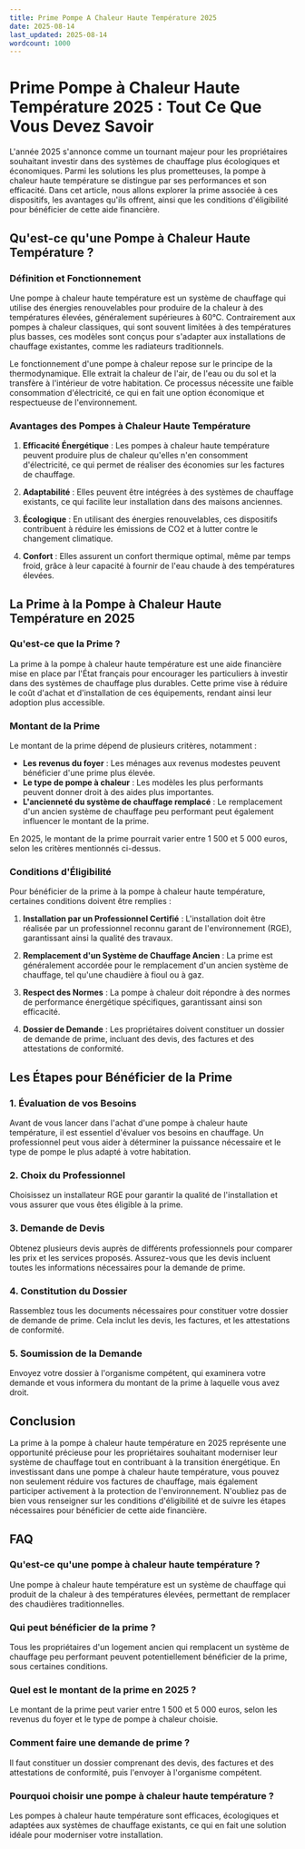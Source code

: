 ```yaml
---
title: Prime Pompe A Chaleur Haute Température 2025
date: 2025-08-14
last_updated: 2025-08-14
wordcount: 1000
---
```


# Prime Pompe à Chaleur Haute Température 2025 : Tout Ce Que Vous Devez Savoir

L'année 2025 s'annonce comme un tournant majeur pour les propriétaires souhaitant investir dans des systèmes de chauffage plus écologiques et économiques. Parmi les solutions les plus prometteuses, la pompe à chaleur haute température se distingue par ses performances et son efficacité. Dans cet article, nous allons explorer la prime associée à ces dispositifs, les avantages qu'ils offrent, ainsi que les conditions d'éligibilité pour bénéficier de cette aide financière.

## Qu'est-ce qu'une Pompe à Chaleur Haute Température ?

### Définition et Fonctionnement

Une pompe à chaleur haute température est un système de chauffage qui utilise des énergies renouvelables pour produire de la chaleur à des températures élevées, généralement supérieures à 60°C. Contrairement aux pompes à chaleur classiques, qui sont souvent limitées à des températures plus basses, ces modèles sont conçus pour s'adapter aux installations de chauffage existantes, comme les radiateurs traditionnels.

Le fonctionnement d'une pompe à chaleur repose sur le principe de la thermodynamique. Elle extrait la chaleur de l'air, de l'eau ou du sol et la transfère à l'intérieur de votre habitation. Ce processus nécessite une faible consommation d'électricité, ce qui en fait une option économique et respectueuse de l'environnement.

### Avantages des Pompes à Chaleur Haute Température

1. **Efficacité Énergétique** : Les pompes à chaleur haute température peuvent produire plus de chaleur qu'elles n'en consomment d'électricité, ce qui permet de réaliser des économies sur les factures de chauffage.
   
2. **Adaptabilité** : Elles peuvent être intégrées à des systèmes de chauffage existants, ce qui facilite leur installation dans des maisons anciennes.

3. **Écologique** : En utilisant des énergies renouvelables, ces dispositifs contribuent à réduire les émissions de CO2 et à lutter contre le changement climatique.

4. **Confort** : Elles assurent un confort thermique optimal, même par temps froid, grâce à leur capacité à fournir de l'eau chaude à des températures élevées.

## La Prime à la Pompe à Chaleur Haute Température en 2025

### Qu'est-ce que la Prime ?

La prime à la pompe à chaleur haute température est une aide financière mise en place par l'État français pour encourager les particuliers à investir dans des systèmes de chauffage plus durables. Cette prime vise à réduire le coût d'achat et d'installation de ces équipements, rendant ainsi leur adoption plus accessible.

### Montant de la Prime

Le montant de la prime dépend de plusieurs critères, notamment :

- **Les revenus du foyer** : Les ménages aux revenus modestes peuvent bénéficier d'une prime plus élevée.
- **Le type de pompe à chaleur** : Les modèles les plus performants peuvent donner droit à des aides plus importantes.
- **L'ancienneté du système de chauffage remplacé** : Le remplacement d'un ancien système de chauffage peu performant peut également influencer le montant de la prime.

En 2025, le montant de la prime pourrait varier entre 1 500 et 5 000 euros, selon les critères mentionnés ci-dessus.

### Conditions d'Éligibilité

Pour bénéficier de la prime à la pompe à chaleur haute température, certaines conditions doivent être remplies :

1. **Installation par un Professionnel Certifié** : L'installation doit être réalisée par un professionnel reconnu garant de l'environnement (RGE), garantissant ainsi la qualité des travaux.

2. **Remplacement d'un Système de Chauffage Ancien** : La prime est généralement accordée pour le remplacement d'un ancien système de chauffage, tel qu'une chaudière à fioul ou à gaz.

3. **Respect des Normes** : La pompe à chaleur doit répondre à des normes de performance énergétique spécifiques, garantissant ainsi son efficacité.

4. **Dossier de Demande** : Les propriétaires doivent constituer un dossier de demande de prime, incluant des devis, des factures et des attestations de conformité.

## Les Étapes pour Bénéficier de la Prime

### 1. Évaluation de vos Besoins

Avant de vous lancer dans l'achat d'une pompe à chaleur haute température, il est essentiel d'évaluer vos besoins en chauffage. Un professionnel peut vous aider à déterminer la puissance nécessaire et le type de pompe le plus adapté à votre habitation.

### 2. Choix du Professionnel

Choisissez un installateur RGE pour garantir la qualité de l'installation et vous assurer que vous êtes éligible à la prime.

### 3. Demande de Devis

Obtenez plusieurs devis auprès de différents professionnels pour comparer les prix et les services proposés. Assurez-vous que les devis incluent toutes les informations nécessaires pour la demande de prime.

### 4. Constitution du Dossier

Rassemblez tous les documents nécessaires pour constituer votre dossier de demande de prime. Cela inclut les devis, les factures, et les attestations de conformité.

### 5. Soumission de la Demande

Envoyez votre dossier à l'organisme compétent, qui examinera votre demande et vous informera du montant de la prime à laquelle vous avez droit.

## Conclusion

La prime à la pompe à chaleur haute température en 2025 représente une opportunité précieuse pour les propriétaires souhaitant moderniser leur système de chauffage tout en contribuant à la transition énergétique. En investissant dans une pompe à chaleur haute température, vous pouvez non seulement réduire vos factures de chauffage, mais également participer activement à la protection de l'environnement. N'oubliez pas de bien vous renseigner sur les conditions d'éligibilité et de suivre les étapes nécessaires pour bénéficier de cette aide financière.

## FAQ

### Qu'est-ce qu'une pompe à chaleur haute température ?

Une pompe à chaleur haute température est un système de chauffage qui produit de la chaleur à des températures élevées, permettant de remplacer des chaudières traditionnelles.

### Qui peut bénéficier de la prime ?

Tous les propriétaires d'un logement ancien qui remplacent un système de chauffage peu performant peuvent potentiellement bénéficier de la prime, sous certaines conditions.

### Quel est le montant de la prime en 2025 ?

Le montant de la prime peut varier entre 1 500 et 5 000 euros, selon les revenus du foyer et le type de pompe à chaleur choisie.

### Comment faire une demande de prime ?

Il faut constituer un dossier comprenant des devis, des factures et des attestations de conformité, puis l'envoyer à l'organisme compétent.

### Pourquoi choisir une pompe à chaleur haute température ?

Les pompes à chaleur haute température sont efficaces, écologiques et adaptées aux systèmes de chauffage existants, ce qui en fait une solution idéale pour moderniser votre installation.